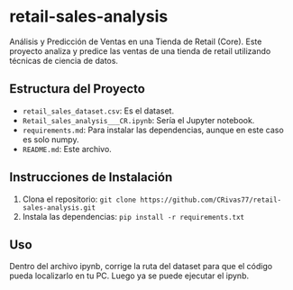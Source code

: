 # retail-sales-analysis
Análisis y Predicción de Ventas en una Tienda de Retail (Core). Este proyecto analiza y predice las ventas de una tienda de retail utilizando técnicas de ciencia de datos.

## Estructura del Proyecto

- `retail_sales_dataset.csv`: Es el dataset.
- `Retail_sales_analysis___CR.ipynb`: Sería el Jupyter notebook.
- `requirements.md`: Para instalar las dependencias, aunque en este caso es solo numpy.
- `README.md`: Este archivo.

## Instrucciones de Instalación

1. Clona el repositorio: `git clone https://github.com/CRivas77/retail-sales-analysis.git`
2. Instala las dependencias: `pip install -r requirements.txt`

## Uso

Dentro del archivo ipynb, corrige la ruta del dataset para que el código pueda localizarlo en tu PC. Luego ya se puede ejecutar el ipynb.